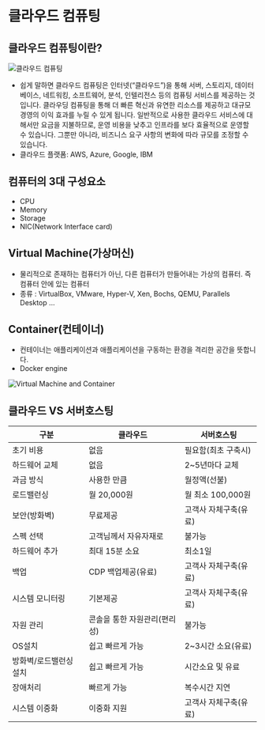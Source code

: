 # 클라우드 컴퓨팅
## 클라우드 컴퓨팅이란?
![클라우드 컴퓨팅](https://upload.wikimedia.org/wikipedia/commons/thumb/3/3a/Cloud_computing-ko.svg/600px-Cloud_computing-ko.svg.png)
- 쉽게 말하면 클라우드 컴퓨팅은 인터넷(“클라우드”)을 통해 서버, 스토리지, 데이터베이스, 네트워킹, 소프트웨어, 분석, 인텔리전스 등의 컴퓨팅 서비스를 제공하는 것입니다. 클라우딩 컴퓨팅을 통해 더 빠른 혁신과 유연한 리소스를 제공하고 대규모 경영의 이익 효과를 누릴 수 있게 됩니다. 일반적으로 사용한 클라우드 서비스에 대해서만 요금을 지불하므로, 운영 비용을 낮추고 인프라를 보다 효율적으로 운영할 수 있습니다. 그뿐만 아니라, 비즈니스 요구 사항의 변화에 따라 규모를 조정할 수 있습니다.
- 클라우드 플랫폼: AWS, Azure, Google, IBM

## 컴퓨터의 3대 구성요소
- CPU
- Memory
- Storage
- NIC(Network Interface card)

## Virtual Machine(가상머신)
- 물리적으로 존재하는 컴퓨터가 아닌, 다른 컴퓨터가 만들어내는 가상의 컴퓨터. 즉 컴퓨터 안에 있는 컴퓨터
- 종류 : VirtualBox, VMware, Hyper-V, Xen, Bochs, QEMU, Parallels Desktop ...

## Container(컨테이너)
- 컨테이너는 애플리케이션과 애플리케이션을 구동하는 환경을 격리한 공간을 뜻합니다.
- Docker engine

![Virtual Machine and Container](https://developer.ibm.com/kr/wp-content/uploads/sites/98/container1-1.png)

## 클라우드 VS 서버호스팅
| 구분 | 클라우드 | 서버호스팅 |
|---|---|---|
| 초기 비용 | 없음 | 필요함(최초 구축시) |
| 하드웨어 교체 | 없음 | 2~5년마다 교체 |
| 과금 방식 | 사용한 만큼 | 월정액(선불) |
| 로드밸런싱 | 월 20,000원 | 월 최소 100,000원 |
| 보안(방화벽) | 무료제공 | 고객사 자체구축(유료) |
| 스펙 선택 | 고객님께서 자유자재로 | 불가능 |
| 하드웨어 추가 | 최대 15분 소요 | 최소1일 |
| 백업 | CDP 백업제공(유료) | 고객사 자체구축(유료) |
| 시스템 모니터링 | 기본제공 | 고객사 자체구축(유료) |
| 자원 관리 | 콘솔을 통한 자원관리(편리성) | 불가능 |
| OS설치 | 쉽고 빠르게 가능 | 2~3시간 소요(유료) |
| 방화벽/로드밸런싱 설치 | 쉽고 빠르게 가능 | 시간소요 및 유료 |
| 장애처리 | 빠르게 가능 | 복수시간 지연 |
| 시스템 이중화 | 이중화 지원 | 고객사 자체구축(유료) |

